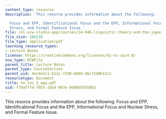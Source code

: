 ```yaml
---
content_type: resource
description: 'This resorce provides information about the following:

  Focus and EPP, Identificational Focus and the EPP, Informational Focus and Nuclear
  Stress, and Formal Feature Issue.'
file: /ol-ocw-studio-app/courses/24-946-linguistic-theory-and-the-japanese-language-fall-2004/f79afff4f0551054907e9e08b87b5db3_ho_lec_3_epp.pdf
file_size: 165235
file_type: application/pdf
learning_resource_types:
- Lecture Notes
license: https://creativecommons.org/licenses/by-nc-sa/4.0/
ocw_type: OCWFile
parent_title: Lecture Notes
parent_type: CourseSection
parent_uid: 4ec8e2c1-b21c-7298-b669-86cf2d0b13c2
resourcetype: Document
title: ho_lec_3_epp.pdf
uid: f79afff4-f055-1054-907e-9e08b87b5db3
---
```

This resorce provides information about the following:
Focus and EPP, Identificational Focus and the EPP, Informational Focus and Nuclear Stress, and Formal Feature Issue.